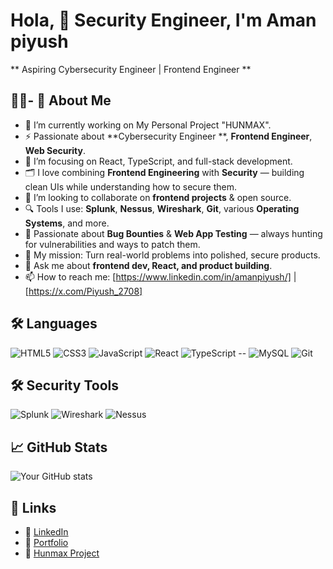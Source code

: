 # Hola, 👋 Security Engineer, I'm Aman piyush

** Aspiring Cybersecurity Engineer | Frontend Engineer **

## 👨‍💻- 🚀  About Me

- 🔭 I’m currently working on My Personal Project "HUNMAX".
- ⚡ Passionate about **Cybersecurity Engineer **, **Frontend Engineer**, **Web Security**.
- 🌱 I’m focusing on React, TypeScript, and full-stack development.
- 🗂️ I love combining **Frontend Engineering** with **Security** — building clean UIs while understanding how to secure them.
- 👯 I’m looking to collaborate on **frontend projects** & open source.
- 🔍 Tools I use: **Splunk**, **Nessus**, **Wireshark**, **Git**, various **Operating Systems**, and more.
- 🐞 Passionate about **Bug Bounties** & **Web App Testing** — always hunting for vulnerabilities and ways to patch them.
- 🎯 My mission: Turn real-world problems into polished, secure products.
- 💬 Ask me about **frontend dev, React, and product building**.
- 📫 How to reach me: [https://www.linkedin.com/in/amanpiyush/] | [https://x.com/Piyush_2708]

## 🛠️ Languages

![HTML5](https://img.shields.io/badge/-HTML5-333?style=flat&logo=html5)
![CSS3](https://img.shields.io/badge/-CSS3-333?style=flat&logo=css3)
![JavaScript](https://img.shields.io/badge/-JavaScript-333?style=flat&logo=javascript)
![React](https://img.shields.io/badge/-React-333?style=flat&logo=react)
![TypeScript](https://img.shields.io/badge/-TypeScript-333?style=flat&logo=typescript)  --
![MySQL](https://img.shields.io/badge/-MySQL-333?style=flat&logo=mysql)
![Git](https://img.shields.io/badge/-Git-333?style=flat&logo=git)

## 🛠️ Security Tools

![Splunk](https://img.shields.io/badge/-Splunk-333?style=flat&logo=splunk)
![Wireshark](https://img.shields.io/badge/-Wireshark-333?style=flat&logo=wireshark)
![Nessus](https://img.shields.io/badge/-Nessus-333?style=flat&logo=tenable)


## 📈 GitHub Stats

![Your GitHub stats](https://github-readme-stats.vercel.app/api?username=Amanpiyush&show_icons=true&theme=radical)

## 🔗 Links

- 🔗 [LinkedIn](https://www.linkedin.com/in/amanpiyush/)
- 🔗 [Portfolio](https://hacx-portfolio.vercel.app/resume.html)
- 🔗 [Hunmax Project](https://hunmax.vercel.app/)
